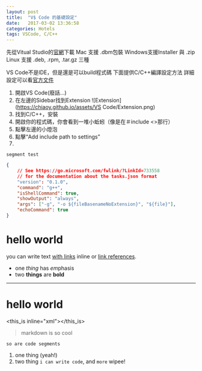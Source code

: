 ```yaml
---
layout: post
title:  "V$ Code 的基礎設定"
date:   2017-03-02 13:36:58
categories: Hotels
tags: VSCode, C/C++
---
```


先從Vitual Studio的[官網](https://code.visualstudio.com/)下載
Mac 支援 .dbm包裝
Windows支援Installer 與 .zip
Linux 支援 .deb, .rpm, .tar.gz 三種

VS Code不是IDE，但是還是可以build程式碼
下面提供C/C++編譯設定方法
詳細設定可以看[官方文件](https://code.visualstudio.com/docs/languages/cpp)
1. 開啟VS Code(廢話...)
2. 在左邊的Sidebar找到Extension ![Extension](https://chiaoy.github.io/assets/VS Code/Extension.png)
3. 找到C/C++，安裝
4. 開啟你的程式碼，你會看到一堆小蚯蚓（像是在＃include <>那行）
5. 點擊左邊的小燈泡
6. 點擊“Add include path to settings”
7. 

    segment test
```json
{
    // See https://go.microsoft.com/fwlink/?LinkId=733558
    // for the documentation about the tasks.json format
    "version": "0.1.0",
    "command": "g++",
    "isShellCommand": true,
    "showOutput": "always",
    "args": ["-g", "-o ${fileBasenameNoExtension}", "${file}"],
    "echoCommand": true
}
```

# hello world

you can write text [with links](http://example.com) inline or [link references][1].

* one _thing_ has *em*phasis
* two __things__ are **bold**

[1]: http://example.com

---

hello world
===========

<this_is inline="xml"></this_is>

> markdown is so cool

    so are code segments

1. one thing (yeah!)
2. two thing `i can write code`, and `more` wipee!

